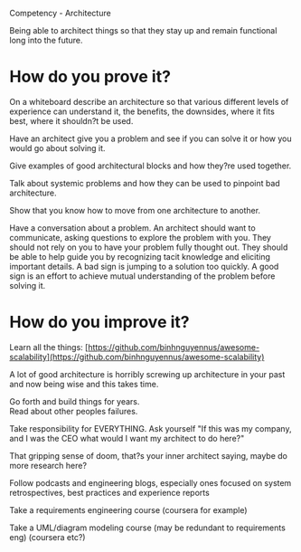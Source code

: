 Competency - Architecture

Being able to architect things so that they stay up and remain functional long into the future.

# How do you prove it?

On a whiteboard describe an architecture so that various different levels of experience can understand it, the benefits, the downsides, where it fits best, where it shouldn?t be used.

Have an architect give you a problem and see if you can solve it or how you would go about solving it.

Give examples of good architectural blocks and how they?re used together.

Talk about systemic problems and how they can be used to pinpoint bad architecture.

Show that you know how to move from one architecture to another. 

Have a conversation about a problem. An architect should want to communicate, asking questions to explore the problem with you. They should not rely on you to have your problem fully thought out. They should be able to help guide you by recognizing tacit knowledge and eliciting important details. A bad sign is jumping to a solution too quickly. A good sign is an effort to achieve mutual understanding of the problem before solving it.

# How do you improve it?

Learn all the things: [https://github.com/binhnguyennus/awesome-scalability](https://github.com/binhnguyennus/awesome-scalability)

A lot of good architecture is horribly screwing up architecture in your past and now being wise and this takes time. 

Go forth and build things for years.  Read about other peoples failures.

Take responsibility for EVERYTHING.  Ask yourself "If this was my company, and I was the CEO what would I want my architect to do here?"  

That gripping sense of doom, that?s your inner architect saying, maybe do more research here?

Follow podcasts and engineering blogs, especially ones focused on system retrospectives, best practices and experience reports

Take a requirements engineering course (coursera for example)

Take a UML/diagram modeling course (may be redundant to requirements eng) (coursera etc?)

